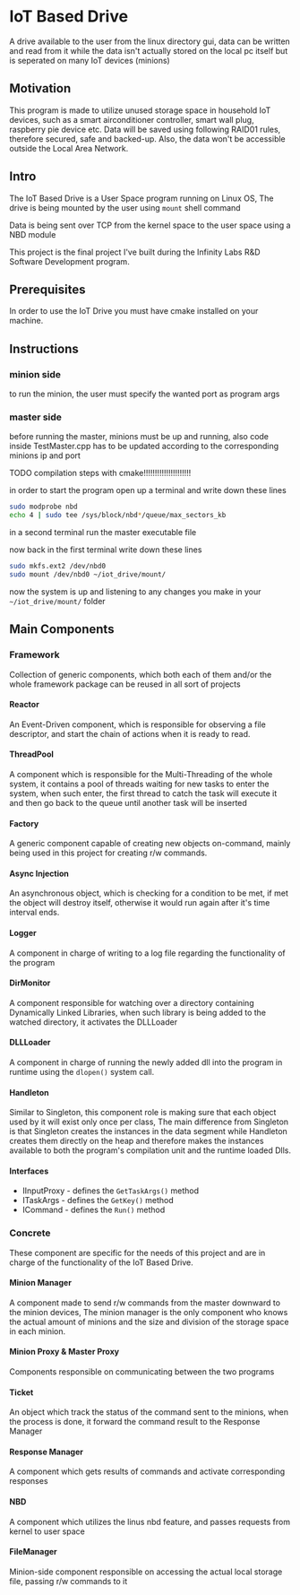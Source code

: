 # IoT Based Drive

A drive available to the user from the linux directory gui, data can be written and read from it while the data isn't actually stored on the local pc itself but is seperated on many IoT devices (minions)

## Motivation
This program is made to utilize unused storage space in household IoT devices, such as a smart airconditioner controller, smart wall plug, raspberry pie device etc.
Data will be saved using following RAID01 rules, therefore secured, safe and backed-up.
Also, the data won't be accessible outside the Local Area Network.

## Intro

The IoT Based Drive is a User Space program running on Linux OS,
The drive is being mounted by the user using ``mount`` shell command


Data is being sent over TCP from the kernel space to the user space using a NBD module


This project is the final project I've built during the Infinity Labs R&D Software Development program.


## Prerequisites
In order to use the IoT Drive you must have cmake installed on your machine.

## Instructions

### minion side
to run the minion, the user must specify the wanted port as program args
### master side
before running the master, minions must be up and running,
also code inside TestMaster.cpp has to be updated according to the corresponding minions ip and port

TODO compilation steps with cmake!!!!!!!!!!!!!!!!!!!!!

in order to start the program open up a terminal and write down these lines
```bash
sudo modprobe nbd
echo 4 | sudo tee /sys/block/nbd*/queue/max_sectors_kb
```
in a second terminal run the master executable file

now back in the first terminal write down these lines
```bash
sudo mkfs.ext2 /dev/nbd0
sudo mount /dev/nbd0 ~/iot_drive/mount/
```

now the system is up and listening to any changes you make in your ```~/iot_drive/mount/``` folder

## Main Components

### Framework
Collection of generic components, which both each of them and/or the whole framework package can be reused in all sort of projects
#### Reactor
An Event-Driven component, which is responsible for observing a file descriptor, and start the chain of actions when it is ready to read.
#### ThreadPool
A component which is responsible for the Multi-Threading of the whole system, it contains a pool of threads waiting for new tasks to enter the system, when such enter, the first thread to catch the task will execute it and then go back to the queue until another task will be inserted
#### Factory
A generic component capable of creating new objects on-command, mainly being used in this project for creating r/w commands.
#### Async Injection
An asynchronous object, which is checking for a condition to be met, if met the object will destroy itself, otherwise it would run again after it's time interval ends.
#### Logger
A component in charge of writing to a log file regarding the functionality of the program
#### DirMonitor
A component responsible for watching over a directory containing Dynamically Linked Libraries,
when such library is being added to the watched directory, it activates the DLLLoader
#### DLLLoader
A component in charge of running the newly added dll into the program in runtime using the ``dlopen()`` system call.
#### Handleton
Similar to Singleton, this component role is making sure that each object used by it will exist only once per class, The main difference from Singleton is that Singleton creates the instances in the data segment while Handleton creates them directly on the heap and therefore makes the instances available to both the program's compilation unit and the runtime loaded Dlls.

#### Interfaces

* IInputProxy - defines the ``GetTaskArgs()`` method
* ITaskArgs - defines the ``GetKey()`` method
* ICommand - defines the ``Run()`` method

### Concrete
These component are specific for the needs of this project and are in charge of the functionality of the IoT Based Drive.
#### Minion Manager
A component made to send r/w commands from the master downward to the minion devices, The minion manager is the only component who knows the actual amount of minions and the size and division of the storage space in each minion.
#### Minion Proxy & Master Proxy
Components responsible on communicating between the two programs
#### Ticket
An object which track the status of the command sent to the minions, when the process is done, it forward the command result to the Response Manager
#### Response Manager
A component which gets results of commands and activate corresponding responses
#### NBD
A component which utilizes the linus nbd feature, and passes requests from kernel to user space
#### FileManager
Minion-side component responsible on accessing the actual local storage file, passing r/w commands to it